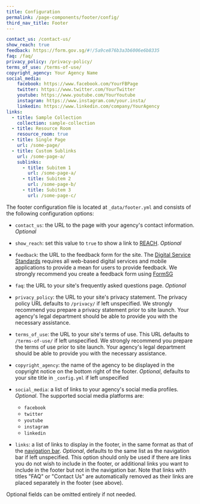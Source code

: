 ```yaml
---
title: Configuration
permalink: /page-components/footer/config/
third_nav_title: Footer
---
```

```yaml
contact_us: /contact-us/
show_reach: true
feedback: https://form.gov.sg/#!/5a9ce876b3a3b6006e6b8335
faq: /faq/
privacy_policy: /privacy-policy/
terms_of_use: /terms-of-use/
copyright_agency: Your Agency Name
social_media:
    facebook: https://www.facebook.com/YourFBPage
    twitter: https://www.twitter.com/YourTwitter
    youtube: https://www.youtube.com/YourYoutube
    instagram: https://www.instagram.com/your.insta/
    linkedin: https://www.linkedin.com/company/YourAgency
links:
  - title: Sample Collection
    collection: sample-collection
  - title: Resource Room
    resource_room: true
  - title: Single Page
    url: /some-page/
  - title: Custom Sublinks
    url: /some-page-a/
    sublinks:
      - title: Subitem 1
        url: /some-page-a/
      - title: Subitem 2
        url: /some-page-b/
      - title: Subitem 3
        url: /some-page-c/
```
The footer configuration file is located at `_data/footer.yml` and consists of the following configuration options:

* `contact_us`: the URL to the page with your agency's contact information. *Optional*

* `show_reach`: set this value to `true` to show a link to [REACH](https://www.reach.gov.sg/). *Optional*

* `feedback`: the URL to the feedback form for the site. The [Digital Service Standards](https://www.tech.gov.sg/digital-service-standards/) requires all web-based digital services and mobile applications to provide a mean for users to provide feedback. We strongly recommend you create a feedback form using [FormSG](https://form.gov.sg/)

* `faq`: the URL to your site's frequently asked questions page. *Optional*

* `privacy_policy`: the URL to your site's privacy statement. The privacy policy URL defaults to `/privacy/` if left unspecified. We strongly recommend you prepare a privacy statement prior to site launch. Your agency's legal department should be able to provide you with the necessary assistance.

* `terms_of_use`: the URL to your site's terms of use. This URL defaults to `/terms-of-use/` if left unspecified. We strongly recommend you prepare the terms of use prior to site launch. Your agency's legal department should be able to provide you with the necessary assistance.

* `copyright_agency`: the name of the agency to be displayed in the copyright notice on the bottom right of the footer. *Optional*, defaults to your site title in `_config.yml` if left unspecified

* `social_media`: a list of links to your agency's social media profiles. *Optional*. The supported social media platforms are:

  * `facebook`
  * `twitter`
  * `youtube`
  * `instagram`
  * `linkedin`

* `links`: a list of links to display in the footer, in the same format as that of the [navigation bar](/page-components/navbar/configuration/). *Optional*, defaults to the same list as the navigation bar if left unspecified. This option should only be used if there are links you do not wish to include in the footer, or additional links you want to include in the footer but not in the navigation bar. Note that links with titles "FAQ" or "Contact Us" are automatically removed as their links are placed separately in the footer (see above).

Optional fields can be omitted entirely if not needed.